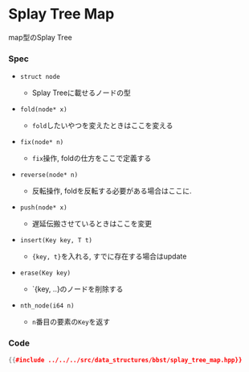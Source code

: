# Splay Tree Map

map型のSplay Tree

### Spec

- `struct node`
  - Splay Treeに載せるノードの型

- `fold(node* x)`
  - `fold`したいやつを変えたときはここを変える

- `fix(node* n)`
  - `fix`操作, foldの仕方をここで定義する

- `reverse(node* n)`
  - 反転操作, foldを反転する必要がある場合はここに.

- `push(node* x)`
  - 遅延伝搬させているときはここを変更

- `insert(Key key, T t)`
  - `{key, t}`を入れる, すでに存在する場合はupdate

- `erase(Key key)`
  - `{key, ..}のノードを削除する

- `nth_node(i64 n)`
  - `n`番目の要素の`Key`を返す


### Code

```cpp
{{#include ../../../src/data_structures/bbst/splay_tree_map.hpp}}
```
